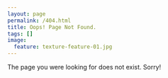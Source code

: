 ```yaml
---
layout: page
permalink: /404.html
title: Oops! Page Not Found.
tags: []
image:
  feature: texture-feature-01.jpg
---
```


The page you were looking for does not exist. Sorry!